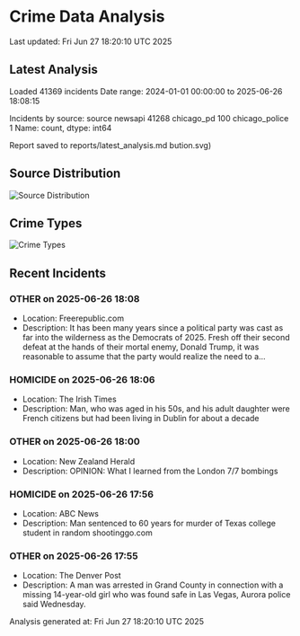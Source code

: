 # Crime Data Analysis
Last updated: Fri Jun 27 18:20:10 UTC 2025

## Latest Analysis

Loaded 41369 incidents
Date range: 2024-01-01 00:00:00 to 2025-06-26 18:08:15

Incidents by source:
source
newsapi           41268
chicago_pd          100
chicago_police        1
Name: count, dtype: int64

Report saved to reports/latest_analysis.md
bution.svg)

## Source Distribution
![Source Distribution](images/source_distribution.svg)

## Crime Types
![Crime Types](images/crime_types.svg)

## Recent Incidents

### OTHER on 2025-06-26 18:08
- Location: Freerepublic.com
- Description: It has been many years since a political party was cast as far into the wilderness as the Democrats of 2025. Fresh off their second defeat at the hands of their mortal enemy, Donald Trump, it was reasonable to assume that the party would realize the need to a…


### HOMICIDE on 2025-06-26 18:06
- Location: The Irish Times
- Description: Man, who was aged in his 50s, and his adult daughter were French citizens but had been living in Dublin for about a decade


### OTHER on 2025-06-26 18:00
- Location: New Zealand Herald
- Description: OPINION: What I learned from the London 7/7 bombings


### HOMICIDE on 2025-06-26 17:56
- Location: ABC News
- Description: Man sentenced to 60 years for murder of Texas college student in random shootinggo.com


### OTHER on 2025-06-26 17:55
- Location: The Denver Post
- Description: A man was arrested in Grand County in connection with a missing 14-year-old girl who was found safe in Las Vegas, Aurora police said Wednesday.

Analysis generated at: Fri Jun 27 18:20:10 UTC 2025
